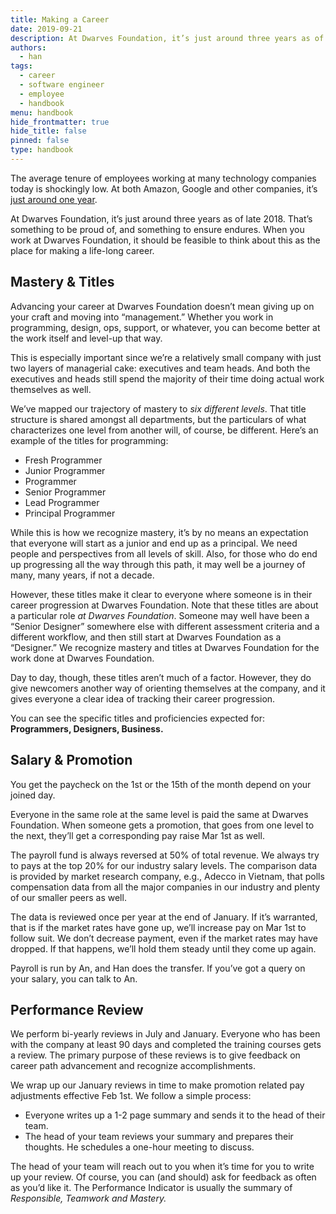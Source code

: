 ```yaml
---
title: Making a Career
date: 2019-09-21
description: At Dwarves Foundation, it’s just around three years as of late 2018. That’s something to be proud of, and something to ensure endures. When you work at Dwarves Foundation, it should be feasible to think about this as the place for making a life-long career.
authors: 
  - han
tags: 
  - career
  - software engineer
  - employee
  - handbook
menu: handbook
hide_frontmatter: true
hide_title: false
pinned: false
type: handbook
---
```


The average tenure of employees working at many technology companies today is shockingly low. At both Amazon, Google and other companies, it’s [just around one year](http://www.techrepublic.com/blog/career-management/tech-companies-have-highest-turnover-rate/). 

At Dwarves Foundation, it’s just around three years as of late 2018. That’s something to be proud of, and something to ensure endures. When you work at Dwarves Foundation, it should be feasible to think about this as the place for making a life-long career.

## Mastery & Titles
Advancing your career at Dwarves Foundation doesn’t mean giving up on your craft and moving into “management.” Whether you work in programming, design, ops, support, or whatever, you can become better at the work itself and level-up that way. 

This is especially important since we’re a relatively small company with just two layers of managerial cake: executives and team heads. And both the executives and heads still spend the majority of their time doing actual work themselves as well.

We’ve mapped our trajectory of mastery to *six different levels*. That title structure is shared amongst all departments, but the particulars of what characterizes one level from another will, of course, be different. Here’s an example of the titles for programming:

* Fresh Programmer
* Junior Programmer
* Programmer
* Senior Programmer
* Lead Programmer
* Principal Programmer

While this is how we recognize mastery, it’s by no means an expectation that everyone will start as a junior and end up as a principal. We need people and perspectives from all levels of skill. Also, for those who do end up progressing all the way through this path, it may well be a journey of many, many years, if not a decade.

However, these titles make it clear to everyone where someone is in their career progression at Dwarves Foundation. Note that these titles are about a particular role *at Dwarves Foundation*. Someone may well have been a “Senior Designer” somewhere else with different assessment criteria and a different workflow, and then still start at Dwarves Foundation as a “Designer.” We recognize mastery and titles at Dwarves Foundation for the work done at Dwarves Foundation.

Day to day, though, these titles aren’t much of a factor. However, they do give newcomers another way of orienting themselves at the company, and it gives everyone a clear idea of tracking their career progression.

You can see the specific titles and proficiencies expected for: **Programmers, Designers, Business.**

## Salary & Promotion
You get the paycheck on the 1st or the 15th of the month depend on your joined day.

Everyone in the same role at the same level is paid the same at Dwarves Foundation. When someone gets a promotion, that goes from one level to the next, they’ll get a corresponding pay raise Mar 1st as well.

The payroll fund is always reversed at 50% of total revenue. We always try to pays at the top 20% for our industry salary levels. The comparison data is provided by market research company, e.g., Adecco in Vietnam, that polls compensation data from all the major companies in our industry and plenty of our smaller peers as well. 

The data is reviewed once per year at the end of January. If it’s warranted, that is if the market rates have gone up, we’ll increase pay on Mar 1st to follow suit. We don’t decrease payment, even if the market rates may have dropped. If that happens, we’ll hold them steady until they come up again.

Payroll is run by An, and Han does the transfer. If you’ve got a query on your salary, you can talk to An.

## Performance Review
We perform bi-yearly reviews in July and January. Everyone who has been with the company at least 90 days and completed the training courses gets a review. The primary purpose of these reviews is to give feedback on career path advancement and recognize accomplishments. 

We wrap up our January reviews in time to make promotion related pay adjustments effective Feb 1st. We follow a simple process:

* Everyone writes up a 1-2 page summary and sends it to the head of their team.
* The head of your team reviews your summary and prepares their thoughts. He schedules a one-hour meeting to discuss.

The head of your team will reach out to you when it’s time for you to write up your review. Of course, you can (and should) ask for feedback as often as you’d like it. The Performance Indicator is usually the summary of *Responsible, Teamwork and Mastery.*
